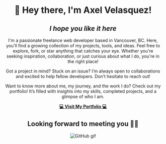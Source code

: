 <h1 align="center">👋 Hey there, I'm Axel Velasquez!</h1>  
<h2 align="center"><i>I hope you like it here</i></h2>  

<p align="center">
I'm a passionate freelance web developer based in Vancouver, BC. Here, you'll find a growing collection of my projects, tools, and ideas. Feel free to explore, fork, or star anything that catches your eye. Whether you're seeking inspiration, collaboration, or just curious about what I do, you're in the right place!
</p>

<p align="center">
Got a project in mind? Stuck on an issue? I’m always open to collaborations and excited to help fellow developers. Don’t hesitate to reach out!
</p>

<p align="center">
Want to know more about me, my journey, and the work I do? Check out my portfolio! It’s filled with insights into my skills, completed projects, and a glimpse of who I am.
</p>

<div align="center">
  <a href="https://axelvelasquez.dev/" alt="Axel Velasquez Portfolio">
    <strong>💻 Visit My Portfolio 💻</strong>
  </a>
</div>

  <h2 align="center"> Looking forward to meeting you 👨‍💻  </h2>

<div align="center"">
  <img src="https://media1.giphy.com/media/v1.Y2lkPTc5MGI3NjExZmxubWhobDJva24yemp4YnlwcnU5OWt2aHRsbDNhaHFuNHJldzZvdCZlcD12MV9pbnRlcm5hbF9naWZfYnlfaWQmY3Q9Zw/du3J3cXyzhj75IOgvA/giphy.gif" alt="GitHub gif">
</div>
